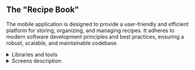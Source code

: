 ## The "Recipe Book" 

The mobile application is designed to provide a user-friendly and efficient platform for storing, organizing, and managing recipes. It adheres to modern software development principles and best practices, ensuring a robust, scalable, and maintainable codebase.

<details>
<summary>Libraries and tools</summary>
 
#### Architecture and Design Patterns:

`"Clean Architecture"` with separate layers - `Data`, `Domain` and `UI`. Domain layer communicates with Data layer using abstraction of Repository interface.

#### MVVM and MVI Patterns:
The application employs the `MVVM` (Model-View-ViewModel) and `MVI` (Model-View-Intent) patterns to effectively decouple the model, view, and business logic layers. This separation enhances code clarity, flexibility, and testability.

#### Jetpack Libraries:
The application leverages the Jetpack suite of libraries from Google, recommended for building modern Android apps. These libraries include:
*	`Jetpack Compose`: A declarative UI toolkit for creating flexible, performant, and visually appealing interfaces.
*	`Navigation-compose`: A navigation library that simplifies navigation between app screens.
*	`Hilt`: A dependency injection tool.
*	`Room`: For local database.

#### Design System:
To establish a consistent and user-friendly interface, the application utilizes a `Design System`. It contains a custom Theme with custom `Colors`, `Typography`, `UI components`, etc.

#### Programming Language
`Kotlin`
#### Key Features
*	*Recipe Management*: Store recipes in text, image, or link formats.
*	*Categorization and Filtering*: Organize recipes into categories and filter them for easy retrieval.
*	*Language Translation*: Translate recipes between Ukrainian and English languages.
*	*Shopping List Creation*: Generate shopping lists based on selected recipes.
*	*Shopping List Management*: Edit and mark purchased items on shopping lists.

#### Minimum Android API Version: 28+

#### Additional Features
*	Recipe Search: Search for recipes by name and ingredients.
*	Category Management: Create and manage recipe categories.
*	Recipe Image Editing: Modify recipe images to enhance visual appeal.
*	Shopping List Editing and Deletion: Edit and delete shopping lists as needed.
*	Custom Ingredient Addition: Add custom ingredients to recipes and shopping lists.
*	Recipe Recommendations: Receive recipe recommendations based on cooking history.
#### Data Storage
Created recipes and shopping lists are stored in a local database using `Room`, a library specifically designed for working with SQLite databases in Android apps. Room simplifies database interactions and ensures data persistence. The following operations are used for managing data:
*	*Create/Update Record*: Inserts or updates a record in the database.
*	*Get List of Records*: Retrieves a list of records from the database based on specified criteria.
*	*Get Record by ID*: Fetches a specific record from the database based on its unique identifier.
*	*Delete Record*: Removes a record from the database.

</details>

<details>
<summary>Screens description</summary>
 
#### 1 Main Screen
*	Displays a scrollable list of recipes.
*	Features a toolbar with:
     - A search field for filtering recipes.
     - A button for creating new recipes.
     - A category filter for organizing recipes.
*	Upon tapping a recipe:
     - Navigates to the recipe details screen.
     - On a long press:
*	Displays options to edit or delete the recipe.
#### 2 Recipe Creation/Editing Screen
*	Allows users to add images, names, categories, descriptions, and ingredients to recipes.
*	Provides a list of existing categories for selection or the option to create new ones.
*	Enables users to modify recipe images.
* Saves recipes upon entering a recipe name.
#### 3 Recipe Details Screen
*	Presents the recipe's image, name, category, description, and ingredients.
*	Includes buttons for:
     - Editing the recipe (navigates to the editing screen).
     - Creating a shopping list (displays a dialog for selecting a new or existing list).
#### 4 Create New Category Screen
*	Provides a field for entering the category name.
*	Features a "Save" button that becomes active upon entering a category name.
#### 5 Create/Edit Shopping List Screen
*	Includes a field for entering the shopping list name.
*	Offers fields for adding ingredients (with auto-population from recipes).
*	Enables users to modify, delete, and add new ingredients.
#### 6 Shopping Lists Screen
*	Features a toolbar with a search field.
*	Provides a button for creating new shopping lists.
*	Displays a list of shopping lists, showing the list name and the first four ingredients.
*	Navigates to the shopping list details screen upon tapping
#### 7 Shopping List Details Screen
*	Displays a list of items in the shopping list.
*	Provides a checkbox next to each item to mark it as purchased.
*	Includes an "Edit" button that navigates to the shopping list editing screen.
</details>
 
